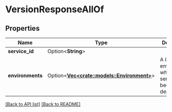 # VersionResponseAllOf

## Properties

Name | Type | Description | Notes
------------ | ------------- | ------------- | -------------
**service_id** | Option<**String**> |  | [readonly]
**environments** | Option<[**Vec&lt;crate::models::Environment&gt;**](Environment.md)> | A list of environments where the service has been deployed. | 

[[Back to API list]](../README.md#documentation-for-api-endpoints) [[Back to README]](../README.md)


